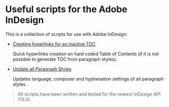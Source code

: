 # Useful scripts for the Adobe InDesign


This is a collection of scripts for use with Adobe InDesign:

* <a href="https://github.com/zeflik/Indesign-scripts/blob/master/CreatingHyperlinksForAnInactiveTOC.jsx">Creating hyperlinks for an inactive TOC</a>
  
  Quick hyperlinks creation on hard coded Table of Contents (if it is not possible to generate TOC from paragraph styles).
  
* <a href="https://github.com/zeflik/Indesign-scripts/blob/master/UpdateAllParagraphStyles.jsx">Update all Paragraph Styles</a>
  
  Updates language, composer and hyphenation settings of all paragraph styles.
  
  
  
  
  
  

> All scripts have been written and tested for the newest InDesign API (13.0).
